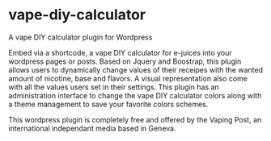 # vape-diy-calculator
A vape DIY calculator plugin for Wordpress

Embed via a shortcode, a vape DIY calculator for e-juices into your wordpress pages or posts. Based on Jquery and Boostrap, this plugin allows users to dynamically change values of their receipes with the wanted amount of nicotine, base and flavors. A visual representation also come with all the values users set in their settings. This plugin has an administration interface to change the vape DIY calculator colors along with a theme management to save your favorite colors schemes.

This wordpress plugin is completely free and offered by the Vaping Post, an international independant media based in Geneva. 
